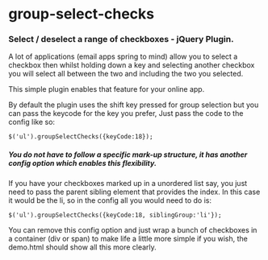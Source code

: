 group-select-checks
======================

### Select / deselect a range of checkboxes - jQuery Plugin.

A lot of applications (email apps spring to mind) allow you to select a checkbox then whilst holding down a
key and selecting another checkbox you will select all between the two and including the two you selected.

This simple plugin enables that feature for your online app.

By default the plugin uses the shift key pressed for group selection but you can pass the keycode for the key 
you prefer, Just pass the code to the config like so:

```
$('ul').groupSelectChecks({keyCode:18});
```

##### You do not have to follow a specific mark-up structure, it has another config option which enables this flexibility.

If you have your checkboxes marked up in a unordered list say, you just need to pass the parent sibling element that
provides the index. In this case it would be the li, so in the config all you would need to do is:

```
$('ul').groupSelectChecks({keyCode:18, siblingGroup:'li'});
```

You can remove this config option and just wrap a bunch of checkboxes in a container (div or span) to make life a little more
simple if you wish, the demo.html should show all this more clearly.



